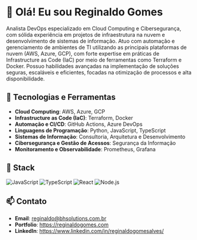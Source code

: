 # 👋 Olá! Eu sou Reginaldo Gomes

Analista DevOps especializado em Cloud Computing e Cibersegurança, com sólida experiência em projetos de infraestrutura na nuvem e desenvolvimento de sistemas de informação. Atuo com automação e gerenciamento de ambientes de TI utilizando as principais plataformas de nuvem (AWS, Azure, GCP), com forte expertise em práticas de Infrastructure as Code (IaC) por meio de ferramentas como Terraform e Docker. Possuo habilidades avançadas na implementação de soluções seguras, escaláveis e eficientes, focadas na otimização de processos e alta disponibilidade.

## 🚀 Tecnologias e Ferramentas

- **Cloud Computing**: AWS, Azure, GCP
- **Infrastructure as Code (IaC)**: Terraform, Docker
- **Automação e CI/CD**: GitHub Actions, Azure DevOps
- **Linguagens de Programação**: Python, JavaScript, TypeScript
- **Sistemas de Informação**: Consultoria, Arquitetura e Desenvolvimento
- **Cibersegurança e Gestão de Acessos**: Segurança da Informação
- **Monitoramento e Observabilidade**: Prometheus, Grafana

## 🚀 Stack

![JavaScript](https://img.shields.io/badge/-JavaScript-F7DF1E?style=for-the-badge&logo=javascript&logoColor=black)
![TypeScript](https://img.shields.io/badge/-TypeScript-007ACC?style=for-the-badge&logo=typescript&logoColor=white)
![React](https://img.shields.io/badge/-React-61DAFB?style=for-the-badge&logo=react&logoColor=black)
![Node.js](https://img.shields.io/badge/-Node.js-339933?style=for-the-badge&logo=nodedotjs&logoColor=white)

## 📫 Contato

- **Email**: [reginaldo@bhsolutions.com.br](mailto:reginaldo@bhsolutions.com.br)
- **Portfolio**: https://reginaldogomes.com
- **LinkedIn**: https://www.linkedin.com/in/reginaldogomesalves/
